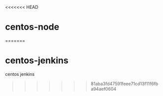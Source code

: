 <<<<<<< HEAD
# centos-node
=======
# centos-jenkins
centos jenkins
>>>>>>> 81aba3fd47591feee71cd13f11f6fba94aef0604
